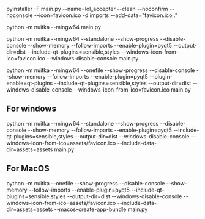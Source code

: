 pyinstaller -F main.py --name=lol_accepter --clean --noconfirm --noconsole --icon=favicon.ico -d imports --add-data="favicon.ico;."

python -m nuitka --mingw64 main.py

python -m nuitka --mingw64 --standalone --show-progress --disable-console --show-memory --follow-imports --enable-plugin=pyqt5  --output-dir=dist --include-qt-plugins=sensible,styles --windows-icon-from-ico=favicon.ico --windows-disable-console main.py

python -m nuitka --mingw64 --onefile --show-progress --disable-console --show-memory --follow-imports --enable-plugin=pyqt5   --plugin-enable=qt-plugins --include-qt-plugins=sensible,styles --output-dir=dist --windows-disable-console --windows-icon-from-ico=favicon.ico main.py

## For windows
python -m nuitka --mingw64 --standalone --show-progress --disable-console --show-memory --follow-imports --enable-plugin=pyqt5  --include-qt-plugins=sensible,styles --output-dir=dist --windows-disable-console --windows-icon-from-ico=assets/favicon.ico --include-data-dir=assets=assets main.py

## For MacOS
python -m nuitka --onefile --show-progress --disable-console --show-memory --follow-imports --enable-plugin=pyqt5  --include-qt-plugins=sensible,styles --output-dir=dist --windows-disable-console --windows-icon-from-ico=assets/favicon.ico --include-data-dir=assets=assets --macos-create-app-bundle main.py